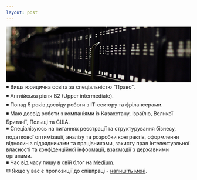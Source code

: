 ```yaml
---
layout: post
---
```

<img src="/images/fulls/01.jpg" class="fit image">◾ Вища юридична освіта за спеціальністю "Право".<br>
◾ Англійська рівня B2 (Upper intermediate).<br>
◾ Понад 5 років досвіду роботи з ІТ-сектору та фрілансерами. <br>
◾ Маю досвід роботи з компаніями із Казахстану, Ізраїлю, Великої Британії, Польщі та США. <br>
◾ Спеціалізуюсь на питаннях реєстрації та структурування бізнесу, податкової оптимізації, аналізу та розробки контрактів, оформлення відносин з підрядниками та працівниками, захисту прав інтелектуальної власності та конфіденційної інформації, взаємодії з державними органами.<br>
◾ Час від часу пишу в свій блог на <a href="https://medium.com/@digital_lawyer">Medium</a>.<br>
✉ Якщо у вас є пропозиції до співпраці - <a href="mailto:baranov.online@gmail.com">напишіть мені</a>.
